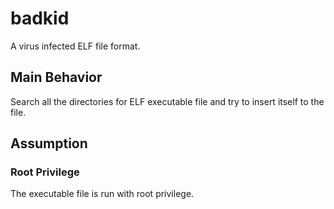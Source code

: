 # badkid
A virus infected ELF file format.
## Main Behavior
Search all the directories for ELF executable file and try to insert itself to the file.
## Assumption
### Root Privilege
The executable file is run with root privilege.

